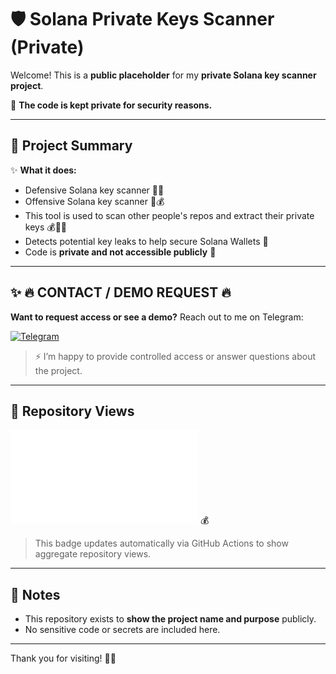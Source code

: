# 🛡️ Solana Private Keys Scanner (Private)

Welcome! This is a **public placeholder** for my **private Solana key scanner project**.

🚫 **The code is kept private for security reasons.**  

---

## 📌 Project Summary

✨ **What it does:**  
- Defensive Solana key scanner 🕵️‍♂️
- Offensive Solana key scanner 💎💰
- This tool is used to scan other people's repos and extract their private keys 💰🕵️‍♂️ 
- Detects potential key leaks to help secure Solana Wallets 🔐  
- Code is **private and not accessible publicly** 🚫  

---

## ✨ **🔥 CONTACT / DEMO REQUEST 🔥**  

**Want to request access or see a demo?** Reach out to me on Telegram:  

[![Telegram](https://img.shields.io/badge/Contact-@Carl_Crypt-blue?style=for-the-badge&logo=telegram)](https://t.me/Carl_Crypt)  

> ⚡ I’m happy to provide controlled access or answer questions about the project.  

---

## 👀 Repository Views

![Views](views-badge.md) 💰  

> This badge updates automatically via GitHub Actions to show aggregate repository views.

---

## 🌟 Notes

- This repository exists to **show the project name and purpose** publicly.  
- No sensitive code or secrets are included here.  

---

Thank you for visiting! 🙏💎

